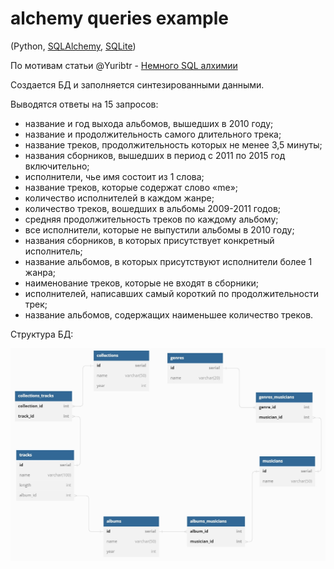 # alchemy queries example

(Python, [SQLAlchemy](https://www.sqlalchemy.org/), [SQLite](https://sqlite.org/index.html))

По мотивам статьи @Yuribtr - [Немного SQL алхимии](https://habr.com/ru/post/531472/)

Cоздается БД и заполняется синтезированными данными.

Выводятся ответы на 15 запросов:

- название и год выхода альбомов, вышедших в 2010 году;
- название и продолжительность самого длительного трека;
- название треков, продолжительность которых не менее 3,5 минуты;
- названия сборников, вышедших в период с 2011 по 2015 год включительно;
- исполнители, чье имя состоит из 1 слова;
- название треков, которые содержат слово «me»;
- количество исполнителей в каждом жанре;
- количество треков, вошедших в альбомы 2009-2011 годов;
- средняя продолжительность треков по каждому альбому;
- все исполнители, которые не выпустили альбомы в 2010 году;
- названия сборников, в которых присутствует конкретный исполнитель; 
- название альбомов, в которых присутствуют исполнители более 1 жанра;
- наименование треков, которые не входят в сборники;
- исполнителей, написавших самый короткий по продолжительности трек;
- название альбомов, содержащих наименьшее количество треков.

Структура БД:

[![Lariska](database_structure.jpg)](https://dbdiagram.io/d/5faeec7e3a78976d7b7bd7b5)